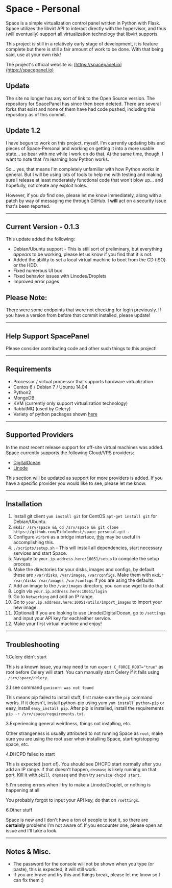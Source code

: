 # Space - Personal

Space is a simple virtualization control panel written in Python with Flask. Space utilizes the libvirt API to interact directly with the hypervisor, and thus (will eventually) support all virtualization technology that libvirt supports.

This project is still in a relatively early stage of development, it is feature complete but there is still a fair amount of work to be done. With that being said, use at your own risk! 

The project's official website is: [https://spacepanel.io](https://spacepanel.io) 

## Update
The site no longer has any sort of link to the Open Source version. The repository for SpacePanel has since then been deleted. There are several forks that exist and none of them have had code pushed, including this repository as of this commit.

## Update 1.2
I have begun to work on this project, myself. I'm currently updating bits and pieces of Space-Personal and working on getting it into a more usable state... so bear with me while I work on do that. At the same time, though, I want to note that I'm learning how Python works.

So... yes, that means I'm completely unfamiliar with how Python works in general. But I will be using lots of tools to help me with testing and making sure I release at least moderately functional code that won't blow up... and hopefully, not create any exploit holes.

However, if you _do_ find one, please let me know immediately, along with a patch by way of messaging me through GitHub. I **will** act on a security issue that's been reported.

---

## Current Version - 0.1.3

This update added the following:

* Debian/Ubuntu support - This is still sort of preliminary, but everything _appears_ to be working, please let us know if you find that it is not.
* Added the ability to set a local virtual machine to boot from the CD (ISO) or the HDD.
* Fixed numerous UI bux
* Fixed behavior issues with Linodes/Droplets
* Improved error pages

## Please Note:

There were some endpoints that were not checking for login previously. If you have a version from before that commit installed, please update!

---

## Help Support SpacePanel

Please consider contributing code and other such things to this project!

---

## Requirements

* Processor / virtual processor that supports hardware virtualization
* Centos 6 / Debian 7 / Ubuntu 14.04
* Python2
* MongoDB
* KVM (currently only support virtualization technology)
* RabbitMQ (used by Celery)
* Variety of python packages shown [here](https://github.com/EidolonHost/space-personal/blob/master/requirements.txt)

---

## Supported Providers

In the most recent release support for off-site virtual machines was added. Space currently supports the following Cloud/VPS providers:

* [DigitalOcean](https://www.digitalocean.com/)
* [Linode](https://www.linode.com)

This section will be updated as support for more providers is added. If you have a specific provider you would like to see, please let me know. 

---

## Installation

1. Install git client `yum install git` for CentOS `apt-get install git` for Debian/Ubuntu. 
2. `mkdir /srv/space && cd /srv/space && git clone https://github.com/EidolonHost/space-personal.git .`
3. Configure `virbr0` as a bridge interface, [this](http://www.linux-kvm.org/page/Networking) may be useful in accomplishing this.
4. `./scripts/setup.sh` - This will install all dependencies, start necessary services and start Space.
5. Navigate to `your.ip.address.here:10051/setup` to complete the setup process.
6. Make the directories for your disks, images and configs, by default these are `/var/disks`, `/var/images`, `/var/configs`. Make them with `mkdir /var/disks /var/images /var/configs` if you are using the defaults. 
7. Add an image to the `/var/images` directory, you can use wget to do that. 
8. Login via `your.ip.address.here:10051/login`
9. Go to `Networking` and add an IP range. 
10. Go to `your.ip.address.here:10051/utils/import_images` to import your new image.
11. (Optional) If you are looking to use Linode/DigitalOcean, go to `/settings` and input your API key for each/either service.
12. Make your first virtual machine and enjoy!

---

## Troubleshooting

1.Celery didn't start

 This is a known issue, you may need to run `export C_FORCE_ROOT="true"` as root before Celery will start. You can manually start Celery if it fails using `./srv/space/celery`.

2.I see command `gunicorn was not found`

 This means pip failed to install stuff, first make sure the `pip` command works. If it doesn't, install python-pip using yum `yum install python-pip` or easy_install `easy_install pip`. After pip is installed, install the requirements `pip -r /srv/space/requirements.txt`.

3.Experiencing general weirdness, things not installing, etc.

 Other strangeness is usually attributed to not running Space as `root`, make sure you are using the root user when installing Space, starting/stopping space, etc.

4.DHCPD failed to start

 This is expected (sort of). You should see DHCPD start normally after you add an IP range. If that doesn't happen, `dnsmasq` is likely running on that port. Kill it with `pkill dnsmasq` and then try `service dhcpd start`.

5.I'm seeing errors when I try to make a Linode/Droplet, or nothing is happening at all

 You probably forgot to input your API key, do that on `/settings`.

6.Other stuff

 Space is new and I don't have a ton of people to test it, so there are **certainly** problems I'm not aware of. If you encounter one, please open an issue and I'll take a look.

---

## Notes & Misc. 

* The password for the console will not be shown when you type (or paste), this is expected, it will still work. 
* If you are brave and try this and things break, please let me know so I can fix them :) 
